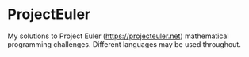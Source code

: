 # ProjectEuler
My solutions to Project Euler (https://projecteuler.net) mathematical programming challenges. Different languages may be used throughout.
